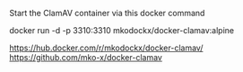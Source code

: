 ﻿Start the ClamAV container via this docker command 

docker run -d -p 3310:3310 mkodockx/docker-clamav:alpine

https://hub.docker.com/r/mkodockx/docker-clamav/
https://github.com/mko-x/docker-clamav

